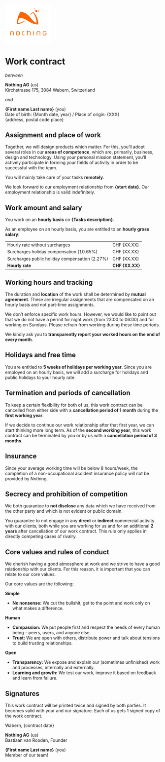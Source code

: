 <img src="./nothing_logo.svg" alt="Logo of Nothing" width="150px" />

# Work contract

*between*

**Nothing AG** (us) <!-- Keep the two whitespace after this comment to ensure line break -->  
Kirchstrasse 175, 3084 Wabern, Switzerland

*and*

**{First name Last name}** (you) <!-- Keep the two whitespace after this comment to ensure line break -->  
Date of birth: {Month date, year} / Place of origin: {XXX} <!-- Keep the two whitespace after this comment to ensure line break -->  
{address, postal code place}

## Assignment and place of work

Together, we will design products which matter. For this, you’ll adopt several roles in our **areas of competence**, which are, primarily, business, design and technology. Using your personal mission statement, you’ll actively participate in forming your fields of activity in order to be successful with the team.

You will mainly take care of your tasks **remotely**.

We look forward to our employment relationship from **{start date}**. Our employment relationship is valid indefinitely.

## Work amount and salary

You work on an **hourly basis** on **{Tasks description}**.

As an employee on an hourly basis, you are entitled to an **hourly gross salary**:

|  |  |
| -- | -- |
| Hourly rate without surcharges | CHF {XX.XX} |
| Surcharges holiday compensation (10.65%) | CHF {XX.XX} |
| Surcharges public holiday compensation (2.27%) | CHF {XX.XX} |
| **Hourly rate** | **CHF {XX.XX}** |

## Working hours and tracking

The duration and **location** of the work shall be determined by **mutual agreement**. These are irregular assignments that are compensated on an hourly basis and not part-time assignments.

We don’t enforce specific work hours. However, we would like to point out that we do not have a permit for night work (from 23:00 to 06:00) and for working on Sundays. Please refrain from working during these time periods.

We kindly ask you to **transparently report your worked hours on the end of every month**.

## Holidays and free time

You are entitled to **5 weeks of holidays per working year**. Since you are employed on an hourly basis, we will add a surcharge for holidays and public holidays to your hourly rate.

## Termination and periods of cancellation

To keep a certain flexibility for both of us, this work contract can be cancelled from either side with a **cancellation period of 1** **month** during the **first working year**.

If we decide to continue our work relationship after that first year, we can start thinking more long term. As of the **second working year**, this work contract can be terminated by you or by us with a **cancellation period of 3 months**.

## Insurance

Since your average working time will be below 8 hours/week, the completion of a non-occupational accident insurance policy will not be provided by Nothing.

## Secrecy and prohibition of competition

We both guarantee to **not disclose** any data which we have received from the other party and which is not evident or public domain.

You guarantee to not engage in any **direct** or **indirect** commercial activity with our clients, both while you are working for us and for an additional **2 years** after cancellation of our work contract. This rule only applies in directly competing cases of rivalry.

## Core values and rules of conduct

We cherish having a good atmosphere at work and we strive to have a good relationship with our clients. For this reason, it is important that you can relate to our core values.

Our core values are the following:

**Simple**

- **No nonsense:** We cut the bullshit, get to the point and work only on what makes a difference.

**Human**

- **Compassion:** We put people first and respect the needs of every human being – peers, users, and anyone else.
- **Trust:** We are open with others, distribute power and talk about tensions to build trusting relationships.

**Open**

- **Transparency:** We expose and explain our (sometimes unfinished) work and processes, internally and externally.
- **Learning and growth:** We test our work, improve it based on feedback and learn from failure.

## Signatures

This work contract will be printed twice and signed by both parties. It becomes valid with your and our signature. Each of us gets 1 signed copy of the work contract.



Wabern, {contract date}





**Nothing AG** (us) <!-- Keep the two whitespace after this comment to ensure line break -->  
Bastiaan van Rooden, Founder





**{First name Last name}** (you) <!-- Keep the two whitespace after this comment to ensure line break -->  
Member of our team!
